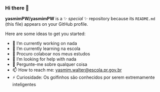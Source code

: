 ### Hi there 👋


**yasmimPW/yasmimPW** is a ✨ _special_ ✨ repository because its `README.md` (this file) appears on your GitHub profile.

Here are some ideas to get you started:

- 🔭 I’m currently working on nada 
- 🌱 I’m currently learning na escola
- 👯 Procuro colaboar nos meus estudos
- 🤔 I’m looking for help with nada
- 💬 Pergunte-me sobre qualquer coisa
- 📫 How to reach me: yasmim.walter@escola.pr.gov.br
- ⚡ Curiosidade: Os golfinhos são conhecidos por serem extremamente inteligentes 

